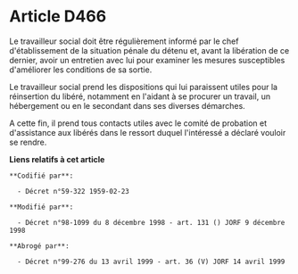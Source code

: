 # Article D466

Le travailleur social doit être régulièrement informé par le chef d'établissement de la situation pénale du détenu et, avant
la libération de ce dernier, avoir un entretien avec lui pour examiner les mesures susceptibles d'améliorer les conditions de
sa sortie.

Le travailleur social prend les dispositions qui lui paraissent utiles pour la réinsertion du libéré, notamment en l'aidant à
se procurer un travail, un hébergement ou en le secondant dans ses diverses démarches.

A cette fin, il prend tous contacts utiles avec le comité de probation et d'assistance aux libérés dans le ressort duquel
l'intéressé a déclaré vouloir se rendre.

**Liens relatifs à cet article**

	**Codifié par**:

	  - Décret n°59-322 1959-02-23

	**Modifié par**:

	  - Décret n°98-1099 du 8 décembre 1998 - art. 131 () JORF 9 décembre 1998

	**Abrogé par**:

	  - Décret n°99-276 du 13 avril 1999 - art. 36 (V) JORF 14 avril 1999
